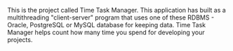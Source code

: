 This is the project called Time Task Manager.
This application has built as a multithreading "client-server" program that uses one of these RDBMS - 
Oracle, PostgreSQL or MySQL  database for keeping data.
Time Task Manager helps count how many time you spend for developing your
projects.
